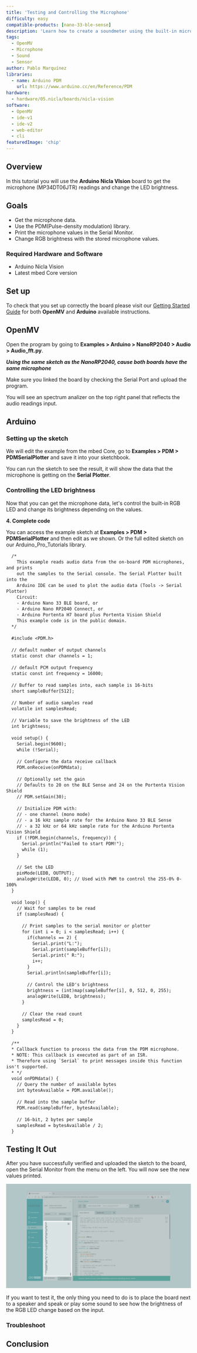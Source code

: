 ```yaml
---
title: 'Testing and Controlling the Microphone'
difficulty: easy
compatible-products: [nano-33-ble-sense]
description: 'Learn how to create a soundmeter using the built-in microphone with the Nicla Vision.'
tags:
  - OpenMV
  - Microphone
  - Sound
  - Sensor
author: Pablo Marquínez
libraries: 
  - name: Arduino PDM
    url: https://www.arduino.cc/en/Reference/PDM
hardware:
  - hardware/05.nicla/boards/nicla-vision
software:
  - OpenMV
  - ide-v1
  - ide-v2
  - web-editor
  - cli
featuredImage: 'chip'
---
```


## Overview

In this tutorial you will use the **Arduino Nicla VIsion** board to get the microphone (MP34DT06JTR) readings and change the LED brightness.

## Goals

- Get the microphone data.
- Use the PDM(Pulse-density modulation) library.
- Print the microphone values in the Serial Monitor.
- Change RGB brightness with the stored microphone values.

### Required Hardware and Software

- Arduino Nicla Vision
- Latest mbed Core version

## Set up

To check that you set up correctly the board please visit our [Getting Started Guide]() for both **OpenMV** and **Arduino** available instructions.

## OpenMV

Open the program by going to **Examples > Arduino > NanoRP2040 > Audio > Audio_fft.py**.

***Using the same sketch as  the NanoRP2040, cause both boards have the same microphone***

Make sure you linked the board by checking the Serial Port and upload the program.

You will see an spectrum analizer on the top right panel that reflects the audio readings input.

## Arduino

### Setting up the sketch

We will edit the example from the mbed Core, go to **Examples > PDM > PDMSerialPlotter** and save it into your sketchbook.

You can run the sketch to see the result, it will show the data that the microphone is getting on the **Serial Plotter**.

### Controlling the LED brightness

Now that you can get the microphone data, let's control the built-in RGB LED and change its brightness depending on the values.

**4. Complete code**

You can access the example sketch at **Examples > PDM > PDMSerialPlotter** and then edit as we shown.
Or the full edited sketch on our Arduino_Pro_Tutorials library.

```arduino
  /*
    This example reads audio data from the on-board PDM microphones, and prints
    out the samples to the Serial console. The Serial Plotter built into the
    Arduino IDE can be used to plot the audio data (Tools -> Serial Plotter)
    Circuit:
    - Arduino Nano 33 BLE board, or
    - Arduino Nano RP2040 Connect, or
    - Arduino Portenta H7 board plus Portenta Vision Shield
    This example code is in the public domain.
  */

  #include <PDM.h>

  // default number of output channels
  static const char channels = 1;

  // default PCM output frequency
  static const int frequency = 16000;

  // Buffer to read samples into, each sample is 16-bits
  short sampleBuffer[512];

  // Number of audio samples read
  volatile int samplesRead;

  // Variable to save the brightness of the LED
  int brightness;

  void setup() {
    Serial.begin(9600);
    while (!Serial);

    // Configure the data receive callback
    PDM.onReceive(onPDMdata);

    // Optionally set the gain
    // Defaults to 20 on the BLE Sense and 24 on the Portenta Vision Shield
    // PDM.setGain(30);

    // Initialize PDM with:
    // - one channel (mono mode)
    // - a 16 kHz sample rate for the Arduino Nano 33 BLE Sense
    // - a 32 kHz or 64 kHz sample rate for the Arduino Portenta Vision Shield
    if (!PDM.begin(channels, frequency)) {
      Serial.println("Failed to start PDM!");
      while (1);
    }

    // Set the LED
    pinMode(LEDB, OUTPUT);
    analogWrite(LEDB, 0); // Used with PWM to control the 255-0% 0-100%
  }

  void loop() {
    // Wait for samples to be read
    if (samplesRead) {

      // Print samples to the serial monitor or plotter
      for (int i = 0; i < samplesRead; i++) {
        if(channels == 2) {
          Serial.print("L:");
          Serial.print(sampleBuffer[i]);
          Serial.print(" R:");
          i++;
        }
        Serial.println(sampleBuffer[i]);

        // Control the LED's brightness
        brightness = (int)map(sampleBuffer[i], 0, 512, 0, 255);
        analogWrite(LEDB, brightness);
      }

      // Clear the read count
      samplesRead = 0;
    }
  }

  /**
  * Callback function to process the data from the PDM microphone.
  * NOTE: This callback is executed as part of an ISR.
  * Therefore using `Serial` to print messages inside this function isn't supported.
  * */
  void onPDMdata() {
    // Query the number of available bytes
    int bytesAvailable = PDM.available();

    // Read into the sample buffer
    PDM.read(sampleBuffer, bytesAvailable);

    // 16-bit, 2 bytes per sample
    samplesRead = bytesAvailable / 2;
  }
```



## Testing It Out

After you have successfully verified and uploaded the sketch to the board, open the Serial Monitor from the menu on the left. You will now see the new values printed.

![Microphone data in the Serial Monitor.](assets/nano33BS_08_printing_values.png)

If you want to test it, the only thing you need to do is to place the board next to a speaker and speak or play some sound to see how the brightness of the RGB LED change based on the input.

### Troubleshoot

## Conclusion

